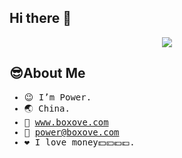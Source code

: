 
## Hi there 👋 
<p align="center"><img src="https://user-images.githubusercontent.com/14821269/187963937-74d10d41-7cc5-4ae4-8554-54a6ca700289.jpg"></p>

## 😎About Me
<samp>

- 😉 I’m Power.
- 🌏 China.
- 🔗 www.boxove.com
- 📧 power@boxove.com
- ❤️ I love money💵💴💶💷.

</samp>
